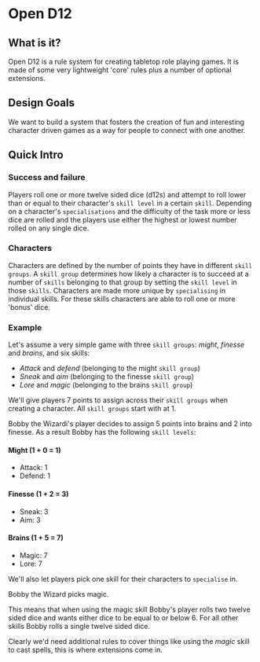# Open D12

## What is it?

Open D12 is a rule system for creating tabletop role playing games. It is made of some very lightweight 'core' rules plus a number of optional extensions.

## Design Goals

We want to build a system that fosters the creation of fun and interesting character driven games as a way for people to connect with one another.

## Quick Intro

### Success and failure

Players roll one or more twelve sided dice (d12s) and attempt to roll lower than or equal to their character's `skill level` in a certain `skill`. Depending on a character's `specialisations` and the difficulty of the task more or less dice are rolled and the players use either the highest or lowest number rolled on any single dice.

### Characters

Characters are defined by the number of points they have in different `skill groups`. A `skill group` determines how likely a character is to succeed at a number of `skills` belonging to that group by setting the `skill level` in those `skills`. Characters are made more unique by `specialising` in individual skills. For these skills characters are able to roll one or more 'bonus' dice.

### Example

Let's assume a very simple game with three `skill groups`: *might*, *finesse* and *brains*, and six skills:
- *Attack* and *defend* (belonging to the might `skill group`)
- *Sneak* and *aim* (belonging to the finesse `skill group`)
- *Lore* and *magic* (belonging to the brains `skill group`)

We'll give players 7 points to assign across their `skill groups` when creating a character. All `skill groups` start with at 1.

Bobby the Wizardi's player decides to assign 5 points into brains and 2 into finesse. As a result Bobby has the following `skill levels`:

#### Might (1 + 0 = 1)
- Attack: 1
- Defend: 1

#### Finesse (1 + 2 = 3)
- Sneak: 3
- Aim: 3

#### Brains (1 + 5 = 7)
- Magic: 7
- Lore: 7

We'll also let players pick one skill for their characters to `specialise` in.

Bobby the Wizard picks magic.

This means that when using the magic skill Bobby's player rolls two twelve sided dice and wants either dice to be equal to or below 6. For all other skills Bobby rolls a single twelve sided dice.

Clearly we'd need additional rules to cover things like using the *magic* skill to cast spells, this is where extensions come in.
